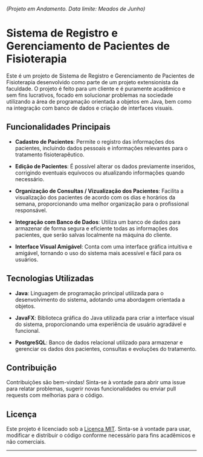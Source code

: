 <i>(Projeto em Andamento. Data limite: Meados de Junho) </i>

# Sistema de Registro e Gerenciamento de Pacientes de Fisioterapia

Este é um projeto de Sistema de Registro e Gerenciamento de Pacientes de Fisioterapia desenvolvido como parte de um projeto extensionista da faculdade. O projeto é feito para um cliente e é puramente acadêmico e sem fins lucrativos, focado em solucionar problemas na sociedade utilizando a área de programação orientada a objetos em Java, bem como na integração com banco de dados e criação de interfaces visuais.

## Funcionalidades Principais

- **Cadastro de Pacientes**: Permite o registro das informações dos pacientes, incluindo dados pessoais e informações relevantes para o tratamento fisioterapêutico.

- **Edição de Pacientes**: É possível alterar os dados previamente inseridos, corrigindo eventuais equívocos ou atualizando informações quando necessário.

- **Organização de Consultas / Vizualização dos Pacientes**: Facilita a visualização dos pacientes de acordo com os dias e horários da semana, proporcionando uma melhor organização para o profissional responsável.

- **Integração com Banco de Dados**: Utiliza um banco de dados para armazenar de forma segura e eficiente todas as informações dos pacientes, que serão salvas localmente na máquina do cliente.

- **Interface Visual Amigável**: Conta com uma interface gráfica intuitiva e amigável, tornando o uso do sistema mais acessível e fácil para os usuários.

## Tecnologias Utilizadas

- **Java**: Linguagem de programação principal utilizada para o desenvolvimento do sistema, adotando uma abordagem orientada a objetos.

- **JavaFX**: Biblioteca gráfica do Java utilizada para criar a interface visual do sistema, proporcionando uma experiência de usuário agradável e funcional.

- **PostgreSQL**: Banco de dados relacional utilizado para armazenar e gerenciar os dados dos pacientes, consultas e evoluções do tratamento.

## Contribuição

Contribuições são bem-vindas! Sinta-se à vontade para abrir uma issue para relatar problemas, sugerir novas funcionalidades ou enviar pull requests com melhorias para o código.

## Licença

Este projeto é licenciado sob a [Licença MIT](LICENSE). Sinta-se à vontade para usar, modificar e distribuir o código conforme necessário para fins acadêmicos e não comerciais.

---

